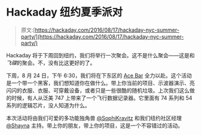 # Hackaday 纽约夏季派对

> 原文:[https://hackaday.com/2016/08/17/hackaday-nyc-summer-party/](https://hackaday.com/2016/08/17/hackaday-nyc-summer-party/)

Hackaday 将于下周回到纽约，我们将举行一次聚会。这不是什么聚会——这是和*飞碟*的聚会。不，没有比这更好的了。

下周，8 月 24 日，下午 6:30，我们将在下东区的 [Ace Bar](http://www.acebar.com/about.html) 全力以赴。这个活动是一个带一个黑客，我们想知道你在做什么。带上你当前的项目、示波器演示、亮闪闪的衣服、衣服、可穿戴设备，或者只是一些很酷的随机垃圾。上次我们这么做的时候，有人从泛美 747 上带来了一个飞行数据记录器。它里面有 74 系列和 54 系列的逻辑芯片，没人知道为什么。

本次活动将由我们可爱的多功能独角兽 [@SophiKravitz](https://hackaday.io/sophikravitz) 和我们纽约社区经理 [@Shayna](https://hackaday.io/shayna) 主持。带上你的朋友，带上你的项目，这是一个不容错过的活动。